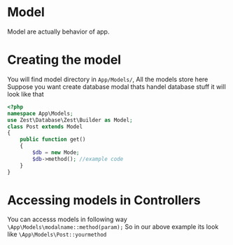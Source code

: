 # Model
Model are actually behavior of app.

# Creating the model
You will find model directory in `App/Models/`, All the models store here
Suppose you want create database modal thats handel database stuff
it will look like that

```PHP
<?php
namespace App\Models;
use Zest\Database\Zest\Builder as Model;
class Post extends Model
{
    public function get()
    {
    	$db = new Mode;
        $db->method(); //example code
    }
}
```

# Accessing models in Controllers
You can accesss models in following way
`\App\Models\modalname::method(param);`
So in our above example its look like
`\App\Models\Post::yourmethod`
